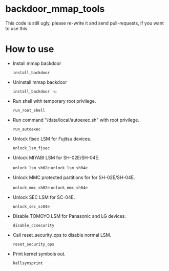 backdoor_mmap_tools
======================

This code is still ugly, please re-write it and send pull-requests, if you want to use this.


How to use
========

* Install mmap backdoor

  `install_backdoor`

* Uninstall mmap backdoor

	`install_backdoor -u`

* Run shell with temporary root privilege.

	`run_root_shell`

* Run command "/data/local/autoexec.sh" with root privilege.

	`run_autoexec`

* Unlock fjsec LSM for Fujitsu devices.

	`unlock_lsm_fjsec`

* Unlock MIYABI LSM for SH-02E/SH-04E.

	`unlock_lsm_sh02e`
	`unlock_lsm_sh04e`

* Unlock MMC protected partitions for for SH-02E/SH-04E.

	`unlock_mmc_sh02e`
	`unlock_mmc_sh04e`

* Unlock SEC LSM for SC-04E.

	`unlock_sec_sc04e`
	
* Disable TOMOYO LSM for Panasonic and LG devices.

	`disable_ccsecurity`
	
* Call reset_security_ops to disable normal LSM.

	`reset_security_ops`

* Print kernel symbols out.

	`kallsymsprint`
	
